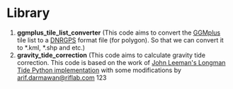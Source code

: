 # Library

1. **ggmplus_tile_list_converter** (This code aims to convert the [GGMplus](https://bgi.obs-mip.fr/data-products/grids-and-models/modele-global-ggmplus2013/) tile list to a [DNRGPS](https://gisdata.mn.gov/dataset/dnrgps) format file (for polygon). So that we can convert it to *.kml, *.shp and etc.)
2. **gravity_tide_correction** (This code aims to calculate gravity tide correction. This code is based on the work of [John Leeman's Longman Tide Python implementation](https://github.com/jrleeman/LongmanTide) with some modifications by arif.darmawan@riflab.com
123
